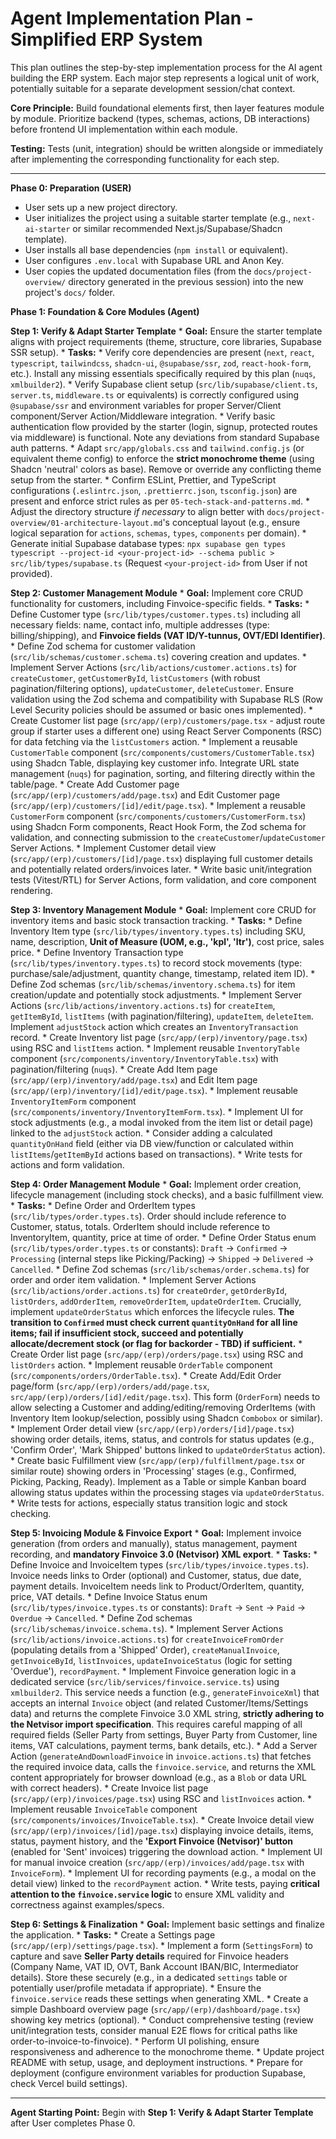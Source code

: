 # Agent Implementation Plan - Simplified ERP System

This plan outlines the step-by-step implementation process for the AI agent building the ERP system. Each major step represents a logical unit of work, potentially suitable for a separate development session/chat context.

**Core Principle:** Build foundational elements first, then layer features module by module. Prioritize backend (types, schemas, actions, DB interactions) before frontend UI implementation within each module.

**Testing:** Tests (unit, integration) should be written alongside or immediately after implementing the corresponding functionality for each step.

--- --- ---

**Phase 0: Preparation (USER)**

*   User sets up a new project directory.
*   User initializes the project using a suitable starter template (e.g., `next-ai-starter` or similar recommended Next.js/Supabase/Shadcn template).
*   User installs all base dependencies (`npm install` or equivalent).
*   User configures `.env.local` with Supabase URL and Anon Key.
*   User copies the updated documentation files (from the `docs/project-overview/` directory generated in the previous session) into the new project's `docs/` folder.

**Phase 1: Foundation & Core Modules (Agent)**

**Step 1: Verify & Adapt Starter Template**
    *   **Goal:** Ensure the starter template aligns with project requirements (theme, structure, core libraries, Supabase SSR setup).
    *   **Tasks:**
        *   Verify core dependencies are present (`next`, `react`, `typescript`, `tailwindcss`, `shadcn-ui`, `@supabase/ssr`, `zod`, `react-hook-form`, etc.). Install any missing essentials specifically required by this plan (`nuqs`, `xmlbuilder2`).
        *   Verify Supabase client setup (`src/lib/supabase/client.ts`, `server.ts`, `middleware.ts` or equivalents) is correctly configured using `@supabase/ssr` and environment variables for proper Server/Client component/Server Action/Middleware integration.
        *   Verify basic authentication flow provided by the starter (login, signup, protected routes via middleware) is functional. Note any deviations from standard Supabase auth patterns.
        *   Adapt `src/app/globals.css` and `tailwind.config.js` (or equivalent theme config) to enforce the **strict monochrome theme** (using Shadcn 'neutral' colors as base). Remove or override any conflicting theme setup from the starter.
        *   Confirm ESLint, Prettier, and TypeScript configurations (`.eslintrc.json`, `.prettierrc.json`, `tsconfig.json`) are present and enforce strict rules as per `05-tech-stack-and-patterns.md`.
        *   Adjust the directory structure *if necessary* to align better with `docs/project-overview/01-architecture-layout.md`'s conceptual layout (e.g., ensure logical separation for `actions`, `schemas`, `types`, `components` per domain).
        *   Generate initial Supabase database types: `npx supabase gen types typescript --project-id <your-project-id> --schema public > src/lib/types/supabase.ts` (Request `<your-project-id>` from User if not provided).

**Step 2: Customer Management Module**
    *   **Goal:** Implement core CRUD functionality for customers, including Finvoice-specific fields.
    *   **Tasks:**
        *   Define Customer type (`src/lib/types/customer.types.ts`) including all necessary fields: name, contact info, multiple addresses (type: billing/shipping), and **Finvoice fields (VAT ID/Y-tunnus, OVT/EDI Identifier)**.
        *   Define Zod schema for customer validation (`src/lib/schemas/customer.schema.ts`) covering creation and updates.
        *   Implement Server Actions (`src/lib/actions/customer.actions.ts`) for `createCustomer`, `getCustomerById`, `listCustomers` (with robust pagination/filtering options), `updateCustomer`, `deleteCustomer`. Ensure validation using the Zod schema and compatibility with Supabase RLS (Row Level Security policies should be assumed or basic ones implemented).
        *   Create Customer list page (`src/app/(erp)/customers/page.tsx` - adjust route group if starter uses a different one) using React Server Components (RSC) for data fetching via the `listCustomers` action.
        *   Implement a reusable `CustomerTable` component (`src/components/customers/CustomerTable.tsx`) using Shadcn Table, displaying key customer info. Integrate URL state management (`nuqs`) for pagination, sorting, and filtering directly within the table/page.
        *   Create Add Customer page (`src/app/(erp)/customers/add/page.tsx`) and Edit Customer page (`src/app/(erp)/customers/[id]/edit/page.tsx`).
        *   Implement a reusable `CustomerForm` component (`src/components/customers/CustomerForm.tsx`) using Shadcn Form components, React Hook Form, the Zod schema for validation, and connecting submission to the `createCustomer`/`updateCustomer` Server Actions.
        *   Implement Customer detail view (`src/app/(erp)/customers/[id]/page.tsx`) displaying full customer details and potentially related orders/invoices later.
        *   Write basic unit/integration tests (Vitest/RTL) for Server Actions, form validation, and core component rendering.

**Step 3: Inventory Management Module**
    *   **Goal:** Implement core CRUD for inventory items and basic stock transaction tracking.
    *   **Tasks:**
        *   Define Inventory Item type (`src/lib/types/inventory.types.ts`) including SKU, name, description, **Unit of Measure (UOM, e.g., 'kpl', 'ltr')**, cost price, sales price.
        *   Define Inventory Transaction type (`src/lib/types/inventory.types.ts`) to record stock movements (type: purchase/sale/adjustment, quantity change, timestamp, related item ID).
        *   Define Zod schemas (`src/lib/schemas/inventory.schema.ts`) for item creation/update and potentially stock adjustments.
        *   Implement Server Actions (`src/lib/actions/inventory.actions.ts`) for `createItem`, `getItemById`, `listItems` (with pagination/filtering), `updateItem`, `deleteItem`. Implement `adjustStock` action which creates an `InventoryTransaction` record.
        *   Create Inventory list page (`src/app/(erp)/inventory/page.tsx`) using RSC and `listItems` action.
        *   Implement reusable `InventoryTable` component (`src/components/inventory/InventoryTable.tsx`) with pagination/filtering (`nuqs`).
        *   Create Add Item page (`src/app/(erp)/inventory/add/page.tsx`) and Edit Item page (`src/app/(erp)/inventory/[id]/edit/page.tsx`).
        *   Implement reusable `InventoryItemForm` component (`src/components/inventory/InventoryItemForm.tsx`).
        *   Implement UI for stock adjustments (e.g., a modal invoked from the item list or detail page) linked to the `adjustStock` action.
        *   Consider adding a calculated `quantityOnHand` field (either via DB view/function or calculated within `listItems`/`getItemById` actions based on transactions).
        *   Write tests for actions and form validation.

**Step 4: Order Management Module**
    *   **Goal:** Implement order creation, lifecycle management (including stock checks), and a basic fulfillment view.
    *   **Tasks:**
        *   Define Order and OrderItem types (`src/lib/types/order.types.ts`). Order should include reference to Customer, status, totals. OrderItem should include reference to InventoryItem, quantity, price at time of order.
        *   Define Order Status enum (`src/lib/types/order.types.ts` or constants): `Draft` -> `Confirmed` -> `Processing` (internal steps like Picking/Packing) -> `Shipped` -> `Delivered` -> `Cancelled`.
        *   Define Zod schemas (`src/lib/schemas/order.schema.ts`) for order and order item validation.
        *   Implement Server Actions (`src/lib/actions/order.actions.ts`) for `createOrder`, `getOrderById`, `listOrders`, `addOrderItem`, `removeOrderItem`, `updateOrderItem`. Crucially, implement `updateOrderStatus` which enforces the lifecycle rules. **The transition to `Confirmed` must check current `quantityOnHand` for all line items; fail if insufficient stock, succeed and potentially allocate/decrement stock (or flag for backorder - TBD) if sufficient.**
        *   Create Order list page (`src/app/(erp)/orders/page.tsx`) using RSC and `listOrders` action.
        *   Implement reusable `OrderTable` component (`src/components/orders/OrderTable.tsx`).
        *   Create Add/Edit Order page/form (`src/app/(erp)/orders/add/page.tsx`, `src/app/(erp)/orders/[id]/edit/page.tsx`). This form (`OrderForm`) needs to allow selecting a Customer and adding/editing/removing OrderItems (with Inventory Item lookup/selection, possibly using Shadcn `Combobox` or similar).
        *   Implement Order detail view (`src/app/(erp)/orders/[id]/page.tsx`) showing order details, items, status, and controls for status updates (e.g., 'Confirm Order', 'Mark Shipped' buttons linked to `updateOrderStatus` action).
        *   Create basic Fulfillment view (`src/app/(erp)/fulfillment/page.tsx` or similar route) showing orders in 'Processing' stages (e.g., Confirmed, Picking, Packing, Ready). Implement as a Table or simple Kanban board allowing status updates within the processing stages via `updateOrderStatus`.
        *   Write tests for actions, especially status transition logic and stock checking.

**Step 5: Invoicing Module & Finvoice Export**
    *   **Goal:** Implement invoice generation (from orders and manually), status management, payment recording, and **mandatory Finvoice 3.0 (Netvisor) XML export**.
    *   **Tasks:**
        *   Define Invoice and InvoiceItem types (`src/lib/types/invoice.types.ts`). Invoice needs links to Order (optional) and Customer, status, due date, payment details. InvoiceItem needs link to Product/OrderItem, quantity, price, VAT details.
        *   Define Invoice Status enum (`src/lib/types/invoice.types.ts` or constants): `Draft` -> `Sent` -> `Paid` -> `Overdue` -> `Cancelled`.
        *   Define Zod schemas (`src/lib/schemas/invoice.schema.ts`).
        *   Implement Server Actions (`src/lib/actions/invoice.actions.ts`) for `createInvoiceFromOrder` (populating details from a 'Shipped' Order), `createManualInvoice`, `getInvoiceById`, `listInvoices`, `updateInvoiceStatus` (logic for setting 'Overdue'), `recordPayment`.
        *   Implement Finvoice generation logic in a dedicated service (`src/lib/services/finvoice.service.ts`) using `xmlbuilder2`. This service needs a function (e.g., `generateFinvoiceXml`) that accepts an internal `Invoice` object (and related Customer/Items/Settings data) and returns the complete Finvoice 3.0 XML string, **strictly adhering to the Netvisor import specification**. This requires careful mapping of all required fields (Seller Party from settings, Buyer Party from Customer, line items, VAT calculations, payment terms, bank details, etc.).
        *   Add a Server Action (`generateAndDownloadFinvoice` in `invoice.actions.ts`) that fetches the required invoice data, calls the `finvoice.service`, and returns the XML content appropriately for browser download (e.g., as a `Blob` or data URL with correct headers).
        *   Create Invoice list page (`src/app/(erp)/invoices/page.tsx`) using RSC and `listInvoices` action.
        *   Implement reusable `InvoiceTable` component (`src/components/invoices/InvoiceTable.tsx`).
        *   Create Invoice detail view (`src/app/(erp)/invoices/[id]/page.tsx`) displaying invoice details, items, status, payment history, and the **'Export Finvoice (Netvisor)' button** (enabled for 'Sent' invoices) triggering the download action.
        *   Implement UI for manual invoice creation (`src/app/(erp)/invoices/add/page.tsx` with `InvoiceForm`).
        *   Implement UI for recording payments (e.g., a modal on the detail view) linked to the `recordPayment` action.
        *   Write tests, paying **critical attention to the `finvoice.service` logic** to ensure XML validity and correctness against examples/specs.

**Step 6: Settings & Finalization**
    *   **Goal:** Implement basic settings and finalize the application.
    *   **Tasks:**
        *   Create a Settings page (`src/app/(erp)/settings/page.tsx`).
        *   Implement a form (`SettingsForm`) to capture and save **Seller Party details** required for Finvoice headers (Company Name, VAT ID, OVT, Bank Account IBAN/BIC, Intermediator details). Store these securely (e.g., in a dedicated `settings` table or potentially user/profile metadata if appropriate).
        *   Ensure the `finvoice.service` reads these settings when generating XML.
        *   Create a simple Dashboard overview page (`src/app/(erp)/dashboard/page.tsx`) showing key metrics (optional).
        *   Conduct comprehensive testing (review unit/integration tests, consider manual E2E flows for critical paths like order-to-invoice-to-finvoice).
        *   Perform UI polishing, ensure responsiveness and adherence to the monochrome theme.
        *   Update project README with setup, usage, and deployment instructions.
        *   Prepare for deployment (configure environment variables for production Supabase, check Vercel build settings).

--- --- ---

**Agent Starting Point:** Begin with **Step 1: Verify & Adapt Starter Template** after User completes Phase 0.
